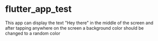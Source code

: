 # flutter_app_test

This app can display the text "Hey there" in the middle of the screen
and after tapping anywhere on the screen a background color should be changed to a random color
